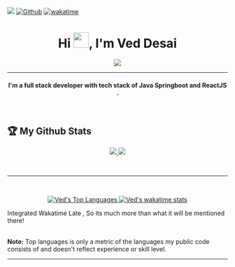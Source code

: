 ![](https://visitor-badge.laobi.icu/badge?page_id=veddesai.veddesai&style=for-the-badge)
[![Github](https://img.shields.io/github/followers/veddesai?label=Follow&style=for-the-badge&logo=github)](https://github.com/veddesai)
[![wakatime](https://wakatime.com/badge/user/7ecf49c3-acf9-461f-8eaf-49c7cbb7e6da.svg)](https://wakatime.com/@7ecf49c3-acf9-461f-8eaf-49c7cbb7e6da) 

<h1 align="center">Hi <img src="https://media.giphy.com/media/hvRJCLFzcasrR4ia7z/giphy.gif" width="35">, I'm Ved Desai</h1>
<p align="center">
  <a href="https://github.com/veddesai"><img src="https://readme-typing-svg.herokuapp.com?color=%2336BCF7&center=true&vCenter=true&lines=Springboot+Rest+API+Developer.;DSA+Enthusiast.;Learning+new+things+everyday."></a>
</p>
<hr/>
<h4 align="center">I'm a full stack developer with tech stack of Java Springboot and ReactJS .</h4>
<br>



## :trophy: My Github Stats

<div>
  <p align="center">
 <a href="https://github-readme-stats.vercel.app/api?username=veddesai&theme=tokyonight">
  <img src="https://github-readme-stats.vercel.app/api?username=veddesai&count_private=true&show_icons=true&theme=tokyonight&count-private=true&v=2" />
</a>
<a href="https://github-readme-streak-stats.herokuapp.com/?user=veddesai&theme=algolia">
  <img src="https://github-readme-streak-stats.herokuapp.com/?user=veddesai&theme=algolia&count-private=true&v=2" />
</a>
  </p>
</div>
<br/>
<div>

  <hr/>
  <br/>
  <div>
     <p align="center">
       <a href="https://github-readme-stats.vercel.app/api/top-langs/?username=veddesai&langs_count=8&layout=compact&theme=react&hide_border=true&bg_color=0D1117">
          <img alt="Ved's Top Languages" src="https://github-readme-stats.vercel.app/api/top-langs/?username=veddesai&langs_count=8&layout=compact&theme=react&hide_border=true&bg_color=0D1117" />
      </a>
      <a href="https://github-readme-stats.vercel.app/api/wakatime?username=veddesai&layout=compact&theme=react&hide_border=true&bg_color=0D1117&v=2">
          <img alt="Ved's wakatime stats" src="https://github-readme-stats.vercel.app/api/wakatime?username=veddesai&layout=compact&theme=react&hide_border=true&bg_color=0D1117" />
      </a>
       <p>Integrated Wakatime Late , So its much more than what it will be mentioned there!</p>
    </p>
    <br/>
  </div>
 </div>
    <b>Note:</b> Top languages is only a metric of the languages my public code consists of and doesn't reflect experience or skill level.
 <hr/>
 <br/>
